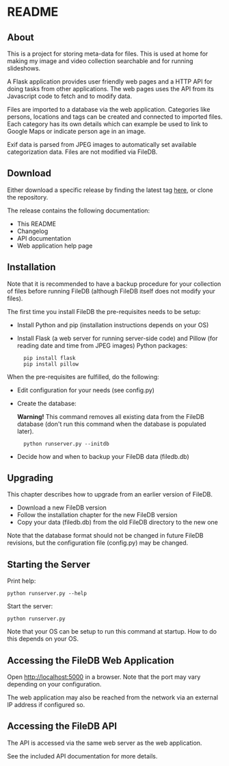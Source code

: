 # README #

## About ##

This is a project for storing meta-data for files. This is used at home for making my image and video collection searchable and for running slideshows.

A Flask application provides user friendly web pages and a HTTP API for doing tasks from other applications. The web pages uses the API from its Javascript code to fetch and to modify data.

Files are imported to a database via the web application. Categories like persons, locations and tags can be created and connected to imported files. Each category has its own details which can example be used to link to Google Maps or indicate person age in an image.

Exif data is parsed from JPEG images to automatically set available categorization data. Files are not modified via FileDB.

## Download ##

Either download a specific release by finding the latest tag [here](https://bitbucket.org/pontusmarkstrom/filedb/downloads/?tab=tags), or clone the repository.

The release contains the following documentation:

* This README
* Changelog
* API documentation
* Web application help page

## Installation ##

Note that it is recommended to have a backup procedure for your collection of files before running FileDB (although FileDB itself does not modify your files).

The first time you install FileDB the pre-requisites needs to be setup:

- Install Python and pip (installation instructions depends on your OS)
- Install Flask (a web server for running server-side code) and Pillow (for reading date and time from JPEG images) Python packages:

        pip install flask
        pip install pillow

When the pre-requisites are fulfilled, do the following:

- Edit configuration for your needs (see config.py)
- Create the database:

  **Warning!** This command removes all existing data from the FileDB database (don't run this command when the database is populated later).

        python runserver.py --initdb

- Decide how and when to backup your FileDB data (filedb.db)

## Upgrading ##

This chapter describes how to upgrade from an earlier version of FileDB.

- Download a new FileDB version
- Follow the installation chapter for the new FileDB version
- Copy your data (filedb.db) from the old FileDB directory to the new one

Note that the database format should not be changed in future FileDB revisions, but the configuration file (config.py) may be changed.

## Starting the Server ##

Print help:

    python runserver.py --help

Start the server:

    python runserver.py

Note that your OS can be setup to run this command at startup. How to do this depends on your OS.

## Accessing the FileDB Web Application ##

Open [http://localhost:5000](http://localhost:5000) in a browser. Note that the port may vary depending on your configuration.

The web application may also be reached from the network via an external IP address if configured so.

## Accessing the FileDB API ##

The API is accessed via the same web server as the web application.

See the included API documentation for more details.